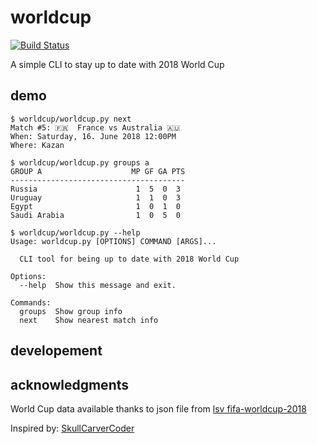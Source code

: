 # worldcup
[![Build Status](https://travis-ci.org/tadeoos/worldcup.svg?branch=master)](https://travis-ci.org/tadeoos/worldcup)

A simple CLI to stay up to date with 2018 World Cup

## demo

```
$ worldcup/worldcup.py next
Match #5: 🇫🇷  France vs Australia 🇦🇺
When: Saturday, 16. June 2018 12:00PM
Where: Kazan

$ worldcup/worldcup.py groups a
GROUP A                    MP GF GA PTS
---------------------------------------
Russia                      1  5  0  3
Uruguay                     1  1  0  3
Egypt                       1  0  1  0
Saudi Arabia                1  0  5  0

$ worldcup/worldcup.py --help
Usage: worldcup.py [OPTIONS] COMMAND [ARGS]...

  CLI tool for being up to date with 2018 World Cup

Options:
  --help  Show this message and exit.

Commands:
  groups  Show group info
  next    Show nearest match info
```

## developement

## acknowledgments

World Cup data available thanks to json file from [lsv fifa-worldcup-2018](https://github.com/lsv/fifa-worldcup-2018)

Inspired by: [SkullCarverCoder](https://github.com/SkullCarverCoder/wc18-cli)
